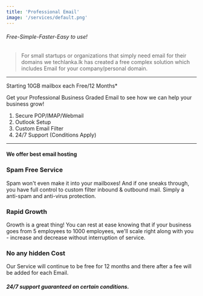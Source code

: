 ```yaml
---
title: 'Professional Email'
image: '/services/default.png'
---
```


###### Free-Simple-Faster-Easy to use!


> For small startups or organizations that simply need email for their domains we techlanka.lk has created a free complex solution which includes Email for your company/personal domain.


***
Starting 10GB mailbox each Free/12 Months*

Get your Professional Business Graded Email to see how we can help your business grow!

1. Secure POP/IMAP/Webmail
2. Outlook Setup
3. Custom Email Filter
4. 24/7 Support (Conditions Apply)
***

#### We offer best email hosting

### Spam Free Service
Spam won't even make it into your mailboxes! And if one sneaks through, you have full control to custom filter inbound & outbound mail. Simply a anti-spam and anti-virus protection.

### Rapid Growth
Growth is a great thing! You can rest at ease knowing that if your business goes from 5 employees to 1000 employees, we'll scale right along with you - increase and decrease without interruption of service.

### No any hidden Cost
Our Service will continue to be free for 12 months and there after a fee will be added for each Email.

##### 24/7 support guaranteed on certain conditions.

